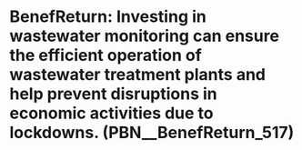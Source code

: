 # BenefReturn: __Investing in wastewater monitoring can ensure the efficient operation of wastewater treatment plants and help prevent disruptions in economic activities due to lockdowns.__ (PBN__BenefReturn_517)

